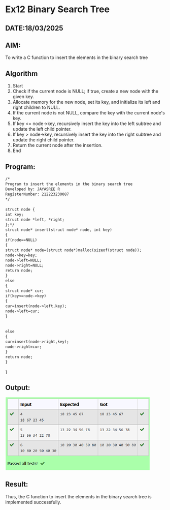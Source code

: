 # Ex12 Binary Search Tree
## DATE:18/03/2025
## AIM:
To write a C function to insert the elements in the binary search tree

## Algorithm
1. Start
2. Check if the current node is NULL; if true, create a new node with the given key.
3. Allocate memory for the new node, set its key, and initialize its left and right children to NULL.
4. If the current node is not NULL, compare the key with the current node's key.
5. If key <= node->key, recursively insert the key into the left subtree and update the left child pointer.
6. If key > node->key, recursively insert the key into the right subtree and update the right child pointer.
7. Return the current node after the insertion.
8. End

## Program:
```
/*
Program to insert the elements in the binary search tree
Developed by: JAYASREE R
RegisterNumber: 212223230087 
*/

struct node { 
int key; 
struct node *left, *right; 
};*/ 
struct node* insert(struct node* node, int key) 
{ 
if(node==NULL) 
{ 
struct node* node=(struct node*)malloc(sizeof(struct node)); 
node->key=key; 
node->left=NULL; 
node->right=NULL; 
return node; 
} 
else 
{ 
struct node* cur; 
if(key<=node->key) 
{ 
cur=insert(node->left,key); 
node->left=cur; 
} 
  
  
else 
{ 
cur=insert(node->right,key); 
node->right=cur; 
} 
return node; 
} 
 
} 

```

## Output:

![alt text](image-1.png)

## Result:
Thus, the C function to insert the elements in the binary search tree is implemented successfully.
